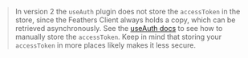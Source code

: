 <BlockQuote type="info" label="Note about access tokens">

In version 2 the `useAuth` plugin does not store the `accessToken` in the store, since the Feathers Client
always holds a copy, which can be retrieved asynchronously. See the [useAuth docs](/guide/use-auth#obtaining-the-auth-payload)
to see how to manually store the `accessToken`. Keep in mind that storing your `accessToken` in more places likely
makes it less secure.

</BlockQuote>
